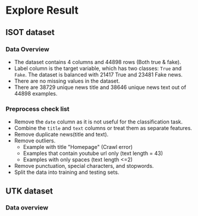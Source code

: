 # Explore Result
## ISOT dataset
### Data Overview
- The dataset contains 4 columns and 44898 rows (Both true & fake).
- Label column is the target variable, which has two classes: `True` and `Fake`. The dataset is balanced with 21417 True and 23481 Fake news.
- There are no missing values in the dataset.
- There are 38729 unique news title and 38646 unique news text out of 44898 examples.
### Preprocess check list
- Remove the `date` column as it is not useful for the classification task.
- Combine the `title` and `text` columns or treat them as separate features.
- Remove duplicate news(title and text).
- Remove outliers.
  - Example with title "Homepage" (Crawl error)
  - Examples that contain youtube url only (text length = 43)
  - Examples with only spaces (text length <=2)
- Remove punctuation, special characters, and stopwords.
- Split the data into training and testing sets.
## UTK dataset
### Data overview

